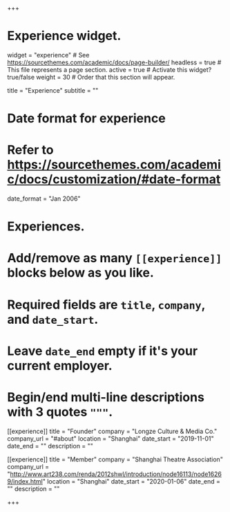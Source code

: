 +++
# Experience widget.
widget = "experience"  # See https://sourcethemes.com/academic/docs/page-builder/
headless = true  # This file represents a page section.
active = true  # Activate this widget? true/false
weight = 30  # Order that this section will appear.

title = "Experience"
subtitle = ""

# Date format for experience
#   Refer to https://sourcethemes.com/academic/docs/customization/#date-format
date_format = "Jan 2006"

# Experiences.
#   Add/remove as many `[[experience]]` blocks below as you like.
#   Required fields are `title`, `company`, and `date_start`.
#   Leave `date_end` empty if it's your current employer.
#   Begin/end multi-line descriptions with 3 quotes `"""`.

[[experience]]
  title = "Founder"
  company = "Longze Culture & Media Co."
  company_url = "#about"
  location = "Shanghai"
  date_start = "2019-11-01"
  date_end = ""
  description = ""

[[experience]]
  title = "Member"
  company = "Shanghai Theatre Association"
  company_url = "http://www.art238.com/renda/2012shwl/introduction/node16113/node16269/index.html"
  location = "Shanghai"
  date_start = "2020-01-06"
  date_end = ""
  description = ""

+++
